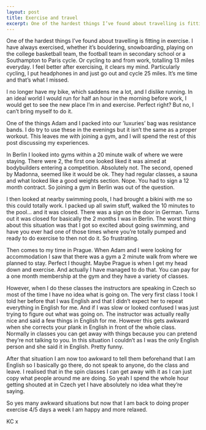 ```yaml
---
layout: post
title: Exercise and travel
excerpt: One of the hardest things I’ve found about travelling is fitting in exercise. I feel better after exercising, it clears my mind. It’s me time and that’s what I missed.
---
```


One of the hardest things I’ve found about travelling is fitting in exercise. I have always exercised, whether it’s bouldering, snowboarding, playing on the college basketball team, the football team in secondary school or a Southampton to Paris cycle. Or cycling to and from work, totalling 13 miles everyday. I feel better after exercising, it clears my mind. Particularly cycling, I put headphones in and just go out and cycle 25 miles. It&rsquo;s me time and that’s what I missed.

I no longer have my bike, which saddens me a lot, and I dislike running. In an ideal world I would run for half an hour in the morning before work, I would get to see the new place I’m in and exercise. Perfect right? But no, I can’t bring myself to do it.

One of the things Adam and I packed into our ’luxuries’ bag was resistance bands. I do try to use these in the evenings but it isn’t the same as a proper workout. This leaves me with joining a gym, and I will spend the rest of this post discussing my experiences.

In Berlin I looked into gyms within a 20 minute walk of where we were staying. There were 2, the first one looked liked it was aimed at bodybuilders entering a competition. Absolutely not. The second, opened by Madonna, seemed like it would be ok. They had regular classes, a sauna and what looked like a good weights section. Nope. You had to sign a 12 month contract. So joining a gym in Berlin was out of the question.

I then looked at nearby swimming pools, I had brought a bikini with me so this could totally work. I packed up all swim stuff, walked the 10 minutes to the pool... and it was closed. There was a sign on the door in German. Turns out it was closed for basically the 2 months I was in Berlin. The worst thing about this situation was that I got so excited about going swimming, and have you ever had one of those times where you’re totally pumped and ready to do exercise to then not do it. So frustrating.

Then comes to my time in Prague. When Adam and I were looking for accommodation I saw that there was a gym a 2 minute walk from where we planned to stay. Perfect I thought. Maybe Prague is when I get my head down and exercise. And actually I have managed to do that. You can pay for a one month membership at the gym and they have a variety of classes.

However, when I do these classes the instructors are speaking in Czech so most of the time I have no idea what is going on. The very first class I took I told her before that I was English and that I didn’t expect her to repeat everything in English for me. And if I was slow or looked confused I was just trying to figure out what was going on. The instructor was actually really nice and said a few things in English for me. However this gets awkward when she corrects your plank in English in front of the whole class. Normally in classes you can get away with things because you can pretend they’re not talking to you. In this situation I couldn’t as I was the only English person and she said it in English. Pretty funny.

After that situation I am now too awkward to tell them beforehand that I am English so I basically go there, do not speak to anyone, do the class and leave. I realised that in the spin classes I can get away with it as I can just copy what people around me are doing. So yeah I spend the whole hour getting shouted at in Czech yet I have absolutely no idea what they’re saying.

So yes many awkward situations but now that I am back to doing proper exercise 4/5 days a week I am happy and more relaxed.

KC x
